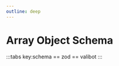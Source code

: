 ```yaml
---
outline: deep
---
```


<script setup lang="ts">
import TabZod from './TabZod.vue'
import TabValibot from './TabValibot.vue'
</script>

# Array Object Schema

:::tabs key:schema
== zod
<TabZod></TabZod>
== valibot
<TabValibot></TabValibot>
:::
